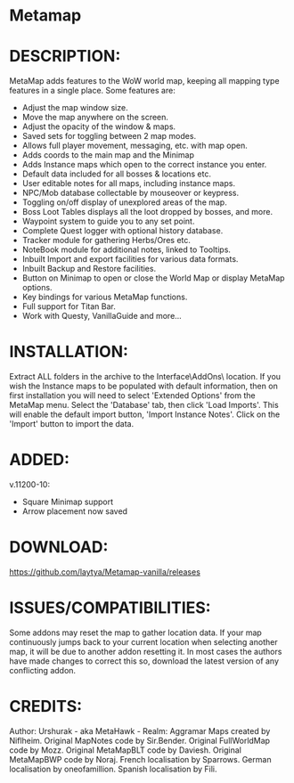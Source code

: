 # Metamap


DESCRIPTION:
============
MetaMap adds features to the WoW world map, keeping all mapping type features in a single place.
Some features are:

- Adjust the map window size.
- Move the map anywhere on the screen.
- Adjust the opacity of the window & maps.
- Saved sets for toggling between 2 map modes.
- Allows full player movement, messaging, etc. with map open.
- Adds coords to the main map and the Minimap
- Adds Instance maps which open to the correct instance you enter.
- Default data included for all bosses & locations etc.
- User editable notes for all maps, including instance maps.
- NPC/Mob database collectable by mouseover or keypress.
- Toggling on/off display of unexplored areas of the map.
- Boss Loot Tables displays all the loot dropped by bosses, and more.
- Waypoint system to guide you to any set point.
- Complete Quest logger with optional history database.
- Tracker module for gathering Herbs/Ores etc.
- NoteBook module for additional notes, linked to Tooltips.
- Inbuilt Import and export facilities for various data formats.
- Inbuilt Backup and Restore facilities.
- Button on Minimap to open or close the World Map or display MetaMap options.
- Key bindings for various MetaMap functions.
- Full support for Titan Bar.
- Work with Questy, VanillaGuide and more...

INSTALLATION:
=============
Extract ALL folders in the archive to the Interface\AddOns\ location. If you wish the Instance maps to be populated with default information, then on first installation you will need to select 'Extended Options' from the MetaMap menu. 
Select the 'Database' tab, then click 'Load Imports'. This will enable the default import button, 'Import Instance Notes'. Click on the 'Import' button to import the data. 

ADDED:
======
v.11200-10:
- Square Minimap support
- Arrow placement now saved


DOWNLOAD:
=========

https://github.com/laytya/Metamap-vanilla/releases

ISSUES/COMPATIBILITIES:
=======================
Some addons may reset the map to gather location data.
If your map continuously jumps back to your current location when selecting another map,
it will be due to another addon resetting it. In most cases the authors have made changes
to correct this so, download the latest version of any conflicting addon.

CREDITS:
========
Author: Urshurak - aka MetaHawk - Realm: Aggramar
Maps created by Niflheim.
Original MapNotes code by Sir.Bender.
Original FullWorldMap code by Mozz.
Original MetaMapBLT code by Daviesh.
Original MetaMapBWP code by Noraj.
French localisation by Sparrows.
German localisation by oneofamillion.
Spanish localisation by Fili.
